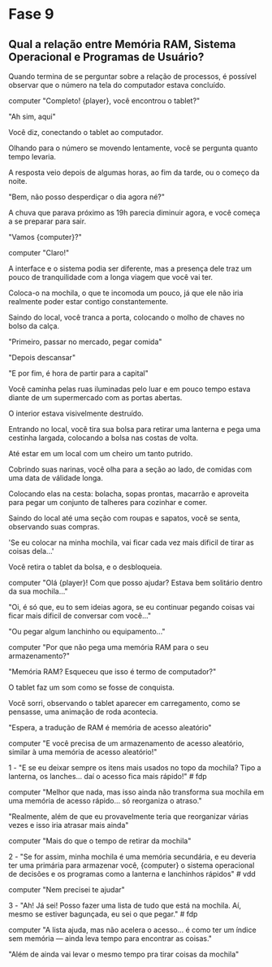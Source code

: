 # Fase 9

## Qual a relação entre Memória RAM, Sistema Operacional e Programas de Usuário?

Quando termina de se perguntar sobre a relação de processos, é possível observar que o número na tela do computador estava concluído.

computer "Completo! {player}, você encontrou o tablet?"

"Ah sim, aqui"

Você diz, conectando o tablet ao computador.

Olhando para o número se movendo lentamente, você se pergunta quanto tempo levaria.

A resposta veio depois de algumas horas, ao fim da tarde, ou o começo da noite.

"Bem, não posso desperdiçar o dia agora né?"

A chuva que parava próximo as 19h parecia diminuir agora, e você começa a se preparar para sair.

"Vamos {computer}?"

computer "Claro!"

A interface e o sistema podia ser diferente, mas a presença dele traz um pouco de tranquilidade com a longa viagem que você vai ter.

Coloca-o na mochila, o que te incomoda um pouco, já que ele não iria realmente poder estar contigo constantemente.

Saindo do local, você tranca a porta, colocando o molho de chaves no bolso da calça.

"Primeiro, passar no mercado, pegar comida"

"Depois descansar"

"E por fim, é hora de partir para a capital"

Você caminha pelas ruas iluminadas pelo luar e em pouco tempo estava diante de um supermercado com as portas abertas.

O interior estava visivelmente destruído.

Entrando no local, você tira sua bolsa para retirar uma lanterna e pega uma cestinha largada, colocando a bolsa nas costas de volta.

Até estar em um local com um cheiro um tanto putrido.

Cobrindo suas narinas, você olha para a seção ao lado, de comidas com uma data de válidade longa.

Colocando elas na cesta: bolacha, sopas prontas, macarrão e aproveita para pegar um conjunto de talheres para cozinhar e comer.

Saindo do local até uma seção com roupas e sapatos, você se senta, observando suas compras.

'Se eu colocar na minha mochila, vai ficar cada vez mais dificil de tirar as coisas dela...'

Você retira o tablet da bolsa, e o desbloqueia.

computer "Olá {player}! Com que posso ajudar? Estava bem solitário dentro da sua mochila..."

"Oi, é só que, eu to sem ideias agora, se eu continuar pegando coisas vai ficar mais dificil de conversar com você..."

"Ou pegar algum lanchinho ou equipamento..."

computer "Por que não pega uma memória RAM para o seu armazenamento?"

"Memória RAM? Esqueceu que isso é termo de computador?"

O tablet faz um som como se fosse de conquista.

Você sorri, observando o tablet aparecer em carregamento, como se pensasse, uma animação de roda acontecia.

"Espera, a tradução de RAM é memória de acesso aleatório"

computer "E você precisa de um armazenamento de acesso aleatório, similar à uma memória de acesso aleatório!"

1 - "E se eu deixar sempre os itens mais usados no topo da mochila? Tipo a lanterna, os lanches... daí o acesso fica mais rápido!" # fdp

computer "Melhor que nada, mas isso ainda não transforma sua mochila em uma memória de acesso rápido... só reorganiza o atraso."

"Realmente, além de que eu provavelmente teria que reorganizar várias vezes e isso iria atrasar mais ainda"

computer "Mais do que o tempo de retirar da mochila"

2 - "Se for assim, minha mochila é uma memória secundária, e eu deveria ter uma primária para armazenar você, {computer} o sistema operacional de decisões e os programas como a lanterna e lanchinhos rápidos" # vdd

computer "Nem precisei te ajudar"

3 - "Ah! Já sei! Posso fazer uma lista de tudo que está na mochila. Aí, mesmo se estiver bagunçada, eu sei o que pegar." # fdp

computer "A lista ajuda, mas não acelera o acesso... é como ter um índice sem memória — ainda leva tempo para encontrar as coisas."

"Além de ainda vai levar o mesmo tempo pra tirar coisas da mochila"

